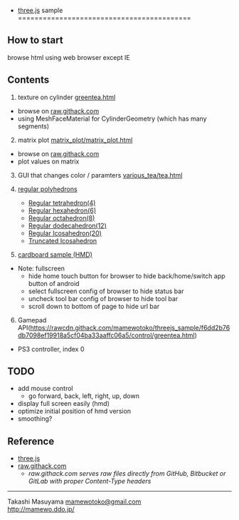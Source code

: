 * [three.js](https://threejs.org/) sample
==========================================

How to start
------------
browse html using web browser except IE

Contents
--------
1. texture on cylinder [greentea.html](greentea.html) 
  * browse on [raw.githack.com](https://rawcdn.githack.com/mamewotoko/threejs_sample/f6dd2b76db7098ef19918a5cf04ba33aaffc06a5/greentea.html)
  * using MeshFaceMaterial for CylinderGeometry (which has many segments)

2. matrix plot [matrix_plot/matrix_plot.html](matrix_plot/matrix_plot.html)
  * browse on [raw.githack.com](https://rawcdn.githack.com/mamewotoko/threejs_sample/f6dd2b76db7098ef19918a5cf04ba33aaffc06a5/matrix_plot/matrix_plot.html)
  * plot values on matrix

3. GUI that changes color / paramters [various_tea/tea.html](various_tea/tea.html)

4. [regular polyhedrons](https://en.wikipedia.org/wiki/Regular_polyhedron)
    * [Regular tetrahedron(4)](https://rawcdn.githack.com/mamewotoko/threejs_sample/f6dd2b76db7098ef19918a5cf04ba33aaffc06a5/graphics/4/regular_tetrahedron.html)
    * [Regular hexahedron(6)](https://rawcdn.githack.com/mamewotoko/threejs_sample/f6dd2b76db7098ef19918a5cf04ba33aaffc06a5/graphics/6/box.html)
    * [Regular octahedron(8)](https://rawcdn.githack.com/mamewotoko/threejs_sample/f6dd2b76db7098ef19918a5cf04ba33aaffc06a5/graphics/8/regular_octahedron.html)
    * [Regular dodecahedron(12)](https://rawcdn.githack.com/mamewotoko/threejs_sample/f6dd2b76db7098ef19918a5cf04ba33aaffc06a5/graphics/12/regular_dodecahedron.html)
    * [Regular Icosahedron(20)](https://rawcdn.githack.com/mamewotoko/threejs_sample/f6dd2b76db7098ef19918a5cf04ba33aaffc06a5/graphics/20/regular_icosahedron.html)
    * [Truncated Icosahedron](https://rawcdn.githack.com/mamewotoko/threejs_sample/f6dd2b76db7098ef19918a5cf04ba33aaffc06a5/graphics/12/regular_dodecahedron.html)

5. [cardboard sample (HMD)](https://rawcdn.githack.com/mamewotoko/threejs_sample/f6dd2b76db7098ef19918a5cf04ba33aaffc06a5/greentea_hmd.html)
  * Note: fullscreen
     * hide home touch button for browser to hide back/home/switch app button of android
     * select fullscreen config of browser to hide status bar
     * uncheck tool bar config of browser to hide tool bar
     * scroll down to bottom of page to hide url bar
6. Gamepad API(https://rawcdn.githack.com/mamewotoko/threejs_sample/f6dd2b76db7098ef19918a5cf04ba33aaffc06a5/control/greentea.html)
  * PS3 controller, index 0
  
TODO
----
* add mouse control
  * go forward, back, left, right, up, down
* display full screen easily (hmd)
* optimize initial position of hmd version
* smoothing?

Reference
----------
* [three.js](https://threejs.org/)
* [raw.githack.com](https://raw.githack.com/) 
  * _raw.githack.com serves raw files directly from GitHub, Bitbucket or GitLab with proper Content-Type headers_

----
Takashi Masuyama <mamewotoko@gmail.com>  
http://mamewo.ddo.jp/
